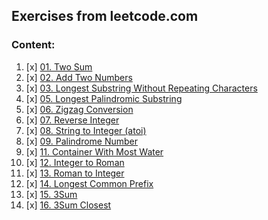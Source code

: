 ## Exercises from leetcode.com

### Content:
1. [x] [01. Two Sum](descriptions/problem0001.md)
2. [x] [02. Add Two Numbers](descriptions/problem0002.md)
3. [x] [03. Longest Substring Without Repeating Characters](descriptions/problem0003.md)
4. [x] [05. Longest Palindromic Substring](descriptions/problem0005.md)
5. [x] [06. Zigzag Conversion](descriptions/problem0006.md)
6. [x] [07. Reverse Integer](descriptions/problem0007.md)
7. [x] [08. String to Integer (atoi)](descriptions/problem0008.md)
8. [x] [09. Palindrome Number](descriptions/problem0009.md)
9. [x] [11. Container With Most Water](descriptions/problem0011.md)
10. [x] [12. Integer to Roman](descriptions/problem0012.md)
11. [x] [13. Roman to Integer](descriptions/problem0013.md)
12. [x] [14. Longest Common Prefix](descriptions/problem0014.md)
13. [x] [15. 3Sum](descriptions/problem0015.md)
14. [x] [16. 3Sum Closest](descriptions/problem0016.md)